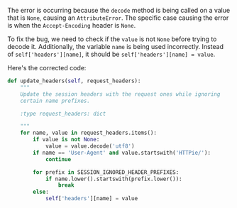 The error is occurring because the `decode` method is being called on a value that is `None`, causing an `AttributeError`. The specific case causing the error is when the `Accept-Encoding` header is `None`.

To fix the bug, we need to check if the `value` is not `None` before trying to decode it. Additionally, the variable `name` is being used incorrectly. Instead of `self['headers'][name]`, it should be `self['headers'][name] = value`.

Here's the corrected code:

```python
def update_headers(self, request_headers):
    """
    Update the session headers with the request ones while ignoring
    certain name prefixes.

    :type request_headers: dict

    """
    for name, value in request_headers.items():
        if value is not None:
            value = value.decode('utf8')
        if name == 'User-Agent' and value.startswith('HTTPie/'):
            continue

        for prefix in SESSION_IGNORED_HEADER_PREFIXES:
            if name.lower().startswith(prefix.lower()):
                break
        else:
            self['headers'][name] = value
```